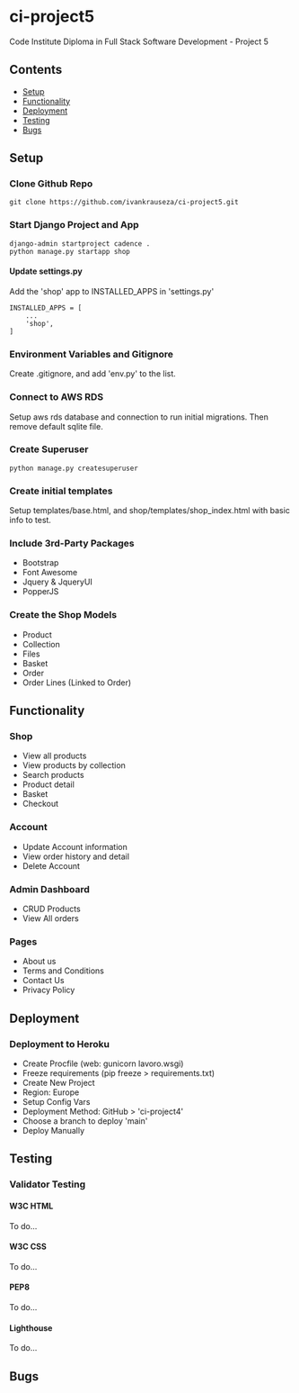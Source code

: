 # ci-project5
Code Institute Diploma in Full Stack Software Development - Project 5

## Contents
- [Setup](#setup)
- [Functionality](#functionality)
- [Deployment](#deployment)
- [Testing](#testing)
- [Bugs](#bugs)

## Setup
### Clone Github Repo
```
git clone https://github.com/ivankrauseza/ci-project5.git
```
### Start Django Project and App
```
django-admin startproject cadence .  
python manage.py startapp shop
```
#### Update settings.py
Add the 'shop' app to INSTALLED_APPS in 'settings.py'
```
INSTALLED_APPS = [
    ...
    'shop',
]
```

### Environment Variables and Gitignore
Create .gitignore, and add 'env.py' to the list. 

### Connect to AWS RDS
Setup aws rds database and connection to run initial migrations. Then remove default sqlite file.

### Create Superuser
```
python manage.py createsuperuser
```

### Create initial templates
Setup templates/base.html, and shop/templates/shop_index.html with basic info to test.


### Include 3rd-Party Packages
- Bootstrap
- Font Awesome
- Jquery & JqueryUI
- PopperJS


### Create the Shop Models
- Product
- Collection
- Files
- Basket
- Order
- Order Lines (Linked to Order)

## Functionality
### Shop
- View all products
- View products by collection
- Search products
- Product detail
- Basket
- Checkout

### Account
- Update Account information
- View order history and detail
- Delete Account

### Admin Dashboard
- CRUD Products
- View All orders

### Pages
- About us
- Terms and Conditions
- Contact Us
- Privacy Policy

## Deployment
### Deployment to Heroku
- Create Procfile (web: gunicorn lavoro.wsgi)
- Freeze requirements (pip freeze > requirements.txt)
- Create New Project
- Region: Europe 
- Setup Config Vars
- Deployment Method: GitHub > 'ci-project4'
- Choose a branch to deploy 'main'
- Deploy Manually

## Testing
### Validator Testing 
#### W3C HTML
To do...

#### W3C CSS
To do...

#### PEP8
To do...

#### Lighthouse
To do...


## Bugs